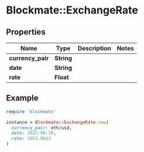 # Blockmate::ExchangeRate

## Properties

| Name | Type | Description | Notes |
| ---- | ---- | ----------- | ----- |
| **currency_pair** | **String** |  |  |
| **date** | **String** |  |  |
| **rate** | **Float** |  |  |

## Example

```ruby
require 'blockmate'

instance = Blockmate::ExchangeRate.new(
  currency_pair: eth/usd,
  date: 2022-06-30,
  rate: 1053.9613
)
```

